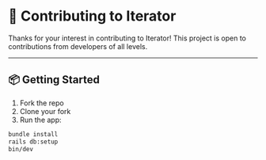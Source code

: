 # 🙌 Contributing to Iterator

Thanks for your interest in contributing to Iterator! This project is open to contributions from developers of all levels.

---

## 📦 Getting Started

1. Fork the repo
2. Clone your fork
3. Run the app:

```bash
bundle install
rails db:setup
bin/dev
```
